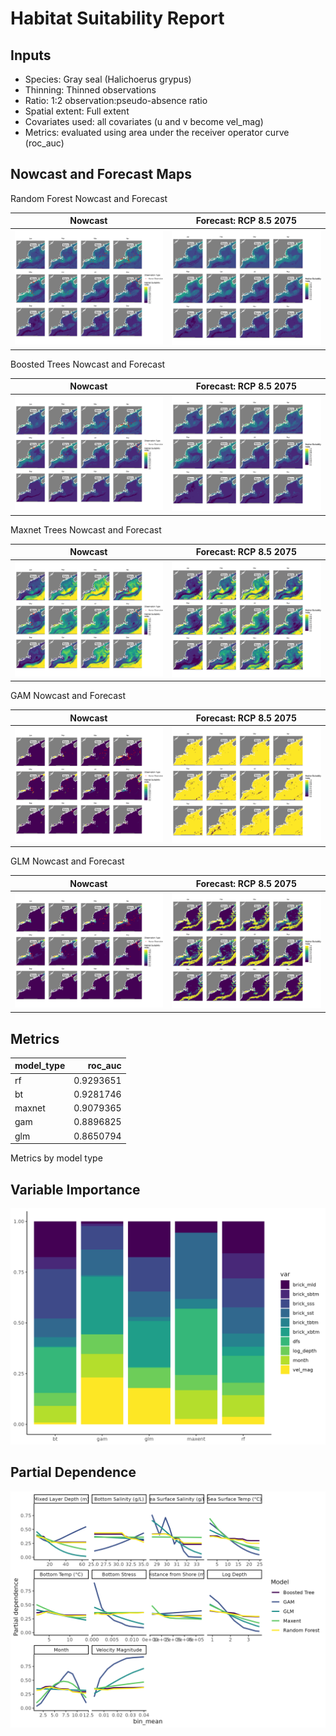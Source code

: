 Habitat Suitability Report
================

## Inputs

- Species: Gray seal (Halichoerus grypus)
- Thinning: Thinned observations
- Ratio: 1:2 observation:pseudo-absence ratio
- Spatial extent: Full extent
- Covariates used: all covariates (u and v become vel_mag)
- Metrics: evaluated using area under the receiver operator curve
  (roc_auc)

## Nowcast and Forecast Maps

Random Forest Nowcast and Forecast

| Nowcast | Forecast: RCP 8.5 2075 |
|:--:|:--:|
| ![](../../../../tidy_reports/versions/c22/000310/c22.000310.01_12_rf_compiled_casts.png) | ![](../../../../tidy_reports/versions/c22/000314/c22.000314.01_12_rf_compiled_casts.png) |

Boosted Trees Nowcast and Forecast

| Nowcast | Forecast: RCP 8.5 2075 |
|:--:|:--:|
| ![](../../../../tidy_reports/versions/c22/000310/c22.000310.01_12_bt_compiled_casts.png) | ![](../../../../tidy_reports/versions/c22/000314/c22.000314.01_12_bt_compiled_casts.png) |

Maxnet Trees Nowcast and Forecast

| Nowcast | Forecast: RCP 8.5 2075 |
|:--:|:--:|
| ![](../../../../tidy_reports/versions/c22/000310/c22.000310.01_12_maxent_compiled_casts.png) | ![](../../../../tidy_reports/versions/c22/000314/c22.000314.01_12_maxent_compiled_casts.png) |

GAM Nowcast and Forecast

| Nowcast | Forecast: RCP 8.5 2075 |
|:--:|:--:|
| ![](../../../../tidy_reports/versions/c22/000310/c22.000310.01_12_gam_compiled_casts.png) | ![](../../../../tidy_reports/versions/c22/000314/c22.000314.01_12_gam_compiled_casts.png) |

GLM Nowcast and Forecast

| Nowcast | Forecast: RCP 8.5 2075 |
|:--:|:--:|
| ![](../../../../tidy_reports/versions/c22/000310/c22.000310.01_12_glm_compiled_casts.png) | ![](../../../../tidy_reports/versions/c22/000314/c22.000314.01_12_glm_compiled_casts.png) |

## Metrics

| model_type |   roc_auc |
|:-----------|----------:|
| rf         | 0.9293651 |
| bt         | 0.9281746 |
| maxnet     | 0.9079365 |
| gam        | 0.8896825 |
| glm        | 0.8650794 |

Metrics by model type

## Variable Importance

![](m22.00031_tidy_compiled_files/figure-gfm/variable_importance-1.png)

## Partial Dependence

![](m22.00031_tidy_compiled_files/figure-gfm/partial_dependence-1.png)
